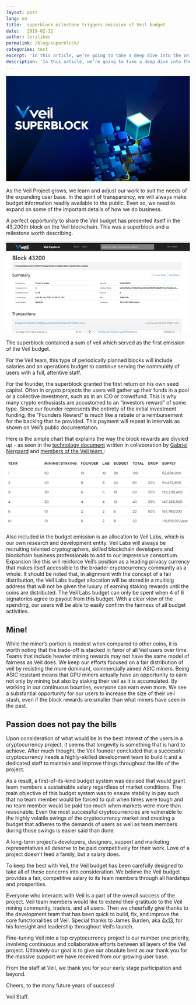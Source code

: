 ```yaml
---
layout: post
lang: en
title:  superblock milestone triggers emission of Veil budget 
date:   2019-02-12
author: lorilikes
permalink: /blog/superblock/
categories: test
excerpt: 'In this article, we’re going to take a deep dive into the Veil superblock milestone.'
description: 'In this article, we’re going to take a deep dive into the Veil superblock milestone.'
---
```


![](/uploads/blog/2019-02-12-superblock.jpg)

As the Veil Project grows, we learn and adjust our work to suit the needs of the expanding user base. In the spirit of transparency, we will always make budget information readily available to the public. Even so, we need to expand on some of the important details of how we do business.

A perfect opportunity to share the Veil budget has presented itself in the 43,200th block on the Veil blockchain. This was a superblock and a milestone worth describing. 

![](/uploads/blog/2019-02-12-block.png)

The superblock contained a sum of veil which served as the first emission of the Veil budget.  

For the Veil team, this type of periodically planned blocks will include salaries and an operations budget to continue serving the community of users with a full, attentive staff.  

For the founder, the superblock granted the first return on his own seed capital. Often in crypto projects the users will gather up their funds in a pool or a collective investment, such as in an ICO or crowdfund. This is why many crypto enthusiasts are accustomed to an “investors reward” of some type. Since our founder represents the entirety of the initial investment funding, the “Founders Reward” is much like a rebate or a reimbursement for the backing that he provided. This payment will repeat in intervals as shown on Veil’s public documentation.

Here is the simple chart that explains the way the block rewards are divvied up - as seen in the [technology document](https://veil-project.com/technology/)  written in collaboration by [Gabriel Nergaard]( https://keybase.io/lubina) and [members of the Veil team.](https://veil-project.com/team/):

![](/uploads/emission-schedule-white.png)

Also included in the budget emission is an allocation to Veil Labs, which is our own research and development entity. Veil Labs will always be recruiting talented cryptographers, skilled blockchain developers and blockchain business professionals to add to our impressive consortium. Expansion like this will reinforce Veil’s position as a leading privacy currency that makes itself accessible to the broader cryptocurrency community as a whole. It should be noted that, in alignment with the concept of a fair distribution, the Veil Labs budget allocation will be stored in a multisig address that will not be given the luxury of earning staking rewards until the coins are distributed. The Veil Labs budget can only be spent when 4 of 6 signatories agree to payout from this budget. With a clear view of the spending, our users will be able to easily confirm the fairness of all budget activities.  

## Mine!

While the miner’s portion is modest when compared to other coins, it is worth noting that the trade-off is stacked in favor of all Veil users over time. Teams that include heavier mining rewards may not have the same model of fairness as Veil does. We keep our efforts focused on a fair distribution of veil by resisting the more dominant, commercially aimed ASIC miners. Being ASIC resistant means that GPU miners actually have an opportunity to earn not only by mining but also by staking their veil as it is accumulated. By working in our continuous bounties, everyone can earn even more. We see a substantial opportunity for our users to increase the size of their veil stash, even if the block rewards are smaller than what miners have seen in the past. 

## Passion does not pay the bills 

Upon consideration of what would be in the best interest of the users in a cryptocurrency project, it seems that longevity is something that is hard to achieve. After much thought, the Veil founder concluded that a successful cryptocurrency needs a highly-skilled development team to build it and a dedicated staff to maintain and improve things throughout the life of the project. 

As a result, a first-of-its-kind budget system was devised that would grant team members a sustainable salary regardless of market conditions. The main objective of this budget system was to ensure stability in pay such that no team member would be forced to quit when times were tough and no team member would be paid too much when markets were more than reasonable. Even the most successful cryptocurrencies are vulnerable to the highly volatile swings of the cryptocurrency market and creating a budget that adheres to the demands of users as well as team members during those swings is easier said than done.

A long-term project’s developers, designers, support and marketing representatives all deserve to be paid competitively for their work. Love of a project doesn’t feed a family, but a salary does. 

To keep the best with Veil, the Veil budget has been carefully designed to take all of these concerns into consideration. We believe the Veil budget provides a fair, competitive salary to its team members through all hardships and prosperities.

Everyone who interacts with Veil is a part of the overall success of the project. Veil team members would like to extend their gratitude to the Veil mining community, traders, and all users. Then we cheerfully give thanks to the development team that has been quick to build, fix, and improve the core functionalities of Veil. Special thanks to James Burden, aka [4x13](https://keybase.io/4x13), for his foresight and leadership throughout Veil’s launch.

Fine-tuning Veil into a top cryptocurrency project is our number one priority, involving continuous and collaborative efforts between all layers of the Veil project. Ultimately our goal is to give our absolute best as our thank you for the massive support we have received from our growing user base. 

From the staff at Veil, we thank you for your early stage participation and beyond. 

Cheers, to the many future years of success!

Veil Staff.
